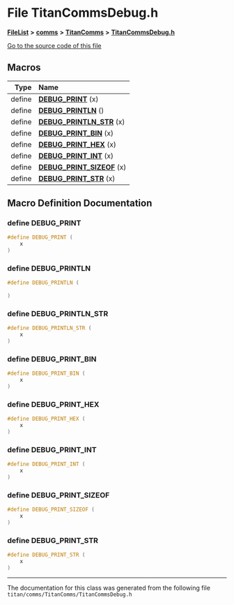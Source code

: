 

# File TitanCommsDebug.h



[**FileList**](files.md) **>** [**comms**](dir_15e9a61cbc095141a3f886f43eb6818f.md) **>** [**TitanComms**](dir_5bea15bd51704c26ebfcf0ce33d5c553.md) **>** [**TitanCommsDebug.h**](TitanCommsDebug_8h.md)

[Go to the source code of this file](TitanCommsDebug_8h_source.md)



































































## Macros

| Type | Name |
| ---: | :--- |
| define  | [**DEBUG\_PRINT**](TitanCommsDebug_8h.md#define-debug_print) (x) <br> |
| define  | [**DEBUG\_PRINTLN**](TitanCommsDebug_8h.md#define-debug_println) () <br> |
| define  | [**DEBUG\_PRINTLN\_STR**](TitanCommsDebug_8h.md#define-debug_println_str) (x) <br> |
| define  | [**DEBUG\_PRINT\_BIN**](TitanCommsDebug_8h.md#define-debug_print_bin) (x) <br> |
| define  | [**DEBUG\_PRINT\_HEX**](TitanCommsDebug_8h.md#define-debug_print_hex) (x) <br> |
| define  | [**DEBUG\_PRINT\_INT**](TitanCommsDebug_8h.md#define-debug_print_int) (x) <br> |
| define  | [**DEBUG\_PRINT\_SIZEOF**](TitanCommsDebug_8h.md#define-debug_print_sizeof) (x) <br> |
| define  | [**DEBUG\_PRINT\_STR**](TitanCommsDebug_8h.md#define-debug_print_str) (x) <br> |

## Macro Definition Documentation





### define DEBUG\_PRINT 

```C++
#define DEBUG_PRINT (
    x
) 
```






### define DEBUG\_PRINTLN 

```C++
#define DEBUG_PRINTLN (
    
) 
```






### define DEBUG\_PRINTLN\_STR 

```C++
#define DEBUG_PRINTLN_STR (
    x
) 
```






### define DEBUG\_PRINT\_BIN 

```C++
#define DEBUG_PRINT_BIN (
    x
) 
```






### define DEBUG\_PRINT\_HEX 

```C++
#define DEBUG_PRINT_HEX (
    x
) 
```






### define DEBUG\_PRINT\_INT 

```C++
#define DEBUG_PRINT_INT (
    x
) 
```






### define DEBUG\_PRINT\_SIZEOF 

```C++
#define DEBUG_PRINT_SIZEOF (
    x
) 
```






### define DEBUG\_PRINT\_STR 

```C++
#define DEBUG_PRINT_STR (
    x
) 
```




------------------------------
The documentation for this class was generated from the following file `titan/comms/TitanComms/TitanCommsDebug.h`

